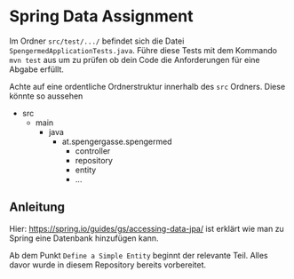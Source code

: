 # Spring Data Assignment

Im Ordner `src/test/.../` befindet sich die Datei `SpengermedApplicationTests.java`. Führe diese Tests mit dem Kommando `mvn test` aus um 
zu prüfen ob dein Code die Anforderungen für eine Abgabe erfüllt. 

Achte auf eine ordentliche Ordnerstruktur innerhalb des `src` Ordners. Diese könnte so aussehen

- src
  - main
    - java
      - at.spengergasse.spengermed
        - controller
        - repository
        - entity
        - ...

## Anleitung
Hier: https://spring.io/guides/gs/accessing-data-jpa/ ist erklärt wie man zu Spring eine Datenbank hinzufügen kann. 

Ab dem Punkt `Define a Simple Entity` beginnt der relevante Teil. Alles davor wurde in diesem Repository bereits vorbereitet. 